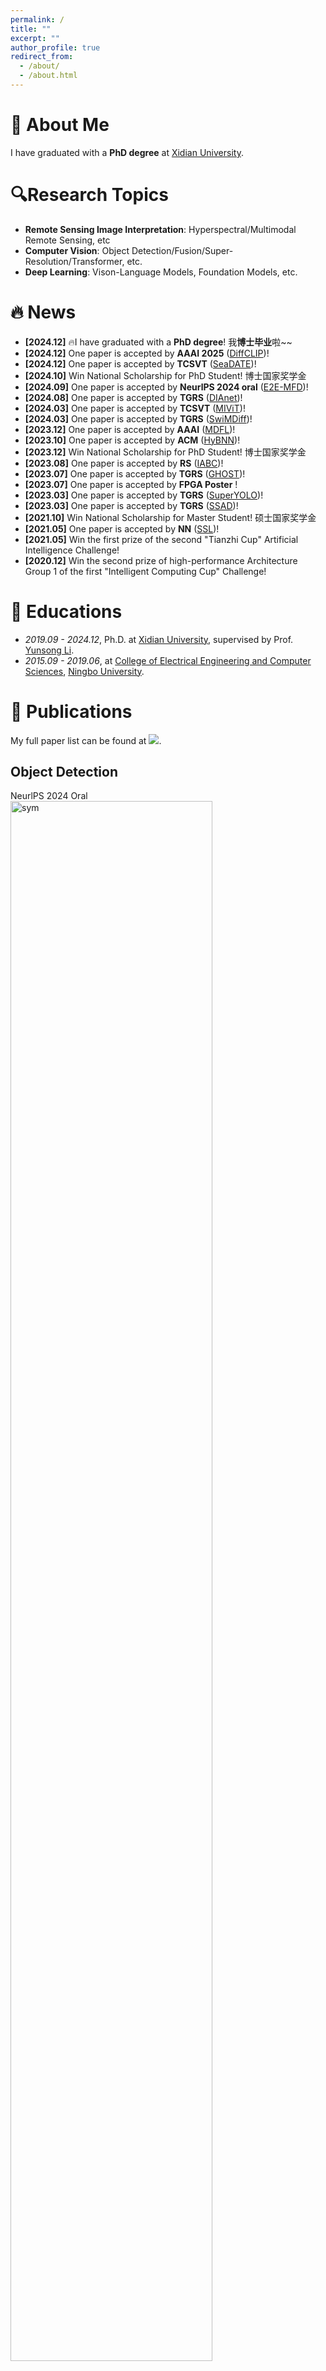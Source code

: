 ```yaml
---
permalink: /
title: ""
excerpt: ""
author_profile: true
redirect_from: 
  - /about/
  - /about.html
---
```


<span class='anchor' id='about-me'></span>

# 👋 About Me

I have graduated with a **PhD degree** at [Xidian University](https://www.xidian.edu.cn/).

# 🔍Research Topics

- **Remote Sensing Image Interpretation**: Hyperspectral/Multimodal Remote Sensing, etc
- **Computer Vision**: Object Detection/Fusion/Super-Resolution/Transformer, etc.
- **Deep Learning**: Vison-Language Models, Foundation Models, etc.


# 🔥 News
- **[2024.12]** 🔥I have graduated with a **PhD degree**! 我**博士毕业**啦~~
- **[2024.12]** One paper is accepted by **AAAI 2025** ([DiffCLIP](https://github.com/icey-zhang/DiffCLIP))!
- **[2024.12]** One paper is accepted by **TCSVT** ([SeaDATE](https://arxiv.org/abs/2410.11358))!
- **[2024.10]** Win National Scholarship for PhD Student! 博士国家奖学金
- **[2024.09]** One paper is accepted by **NeurlPS 2024 oral** ([E2E-MFD](https://arxiv.org/abs/2403.09323))!
- **[2024.08]** One paper is accepted by **TGRS** ([DIAnet](https://arxiv.org/abs/2401.03182))!
- **[2024.03]** One paper is accepted by **TCSVT** ([MIViT](https://arxiv.org/abs/2401.03179))!
- **[2024.03]** One paper is accepted by **TGRS** ([SwiMDiff](https://arxiv.org/abs/2401.05093))!
- **[2023.12]** One paper is accepted by **AAAI** ([MDFL](https://arxiv.org/abs/2311.09520))!
- **[2023.10]** One paper is accepted by **ACM** ([HyBNN](https://dl.acm.org/doi/abs/10.1145/3631610))!
- **[2023.12]** Win National Scholarship for PhD Student! 博士国家奖学金
- **[2023.08]** One paper is accepted by **RS** ([IABC](https://www.mdpi.com/2072-4292/15/17/4255))!
- **[2023.07]** One paper is accepted by **TGRS** ([GHOST](https://ieeexplore.ieee.org/abstract/document/10175627))!
- **[2023.07]** One paper is accepted by **FPGA Poster** !
- **[2023.03]** One paper is accepted by **TGRS** ([SuperYOLO](https://ieeexplore.ieee.org/abstract/document/10075555))!
- **[2023.03]** One paper is accepted by **TGRS** ([SSAD](https://ieeexplore.ieee.org/abstract/document/10081072))!
- **[2021.10]** Win National Scholarship for Master Student! 硕士国家奖学金
- **[2021.05]** One paper is accepted by **NN** ([SSL](https://www.sciencedirect.com/science/article/abs/pii/S0893608021002252))!
- **[2021.05]** Win the first prize of the second "Tianzhi Cup" Artificial Intelligence Challenge!
- **[2020.12]** Win the second prize of high-performance Architecture Group 1 of the first "Intelligent Computing Cup" Challenge!



# 📖 Educations

- *2019.09 - 2024.12*, Ph.D. at [Xidian University](https://www.xidian.edu.cn/), supervised by Prof. [Yunsong Li](https://www.xidian.edu.cn/info/1020/32072.htm). 
- *2015.09 - 2019.06*, at [College of Electrical Engineering and Computer Sciences](https://eecs.nbu.edu.cn/), [Ningbo University](https://www.nbu.edu.cn/).

# 📝 Publications 

My full paper list can be found at <a href='https://scholar.google.com.hk/citations?user=6VsVHrAAAAAJ'><img src="https://img.shields.io/endpoint?logo=Google%20Scholar&url=https%3A%2F%2Fcdn.jsdelivr.net%2Fgh%2Flikyoo%2Flikyoo.github.io@google-scholar-stats%2Fgs_data_shieldsio.json&labelColor=f6f6f6&color=9cf&style=flat&label=citations"></a>.



## Object Detection

<div class='paper-box'><div class='paper-box-image'><div><div class="badge">NeurlPS 2024 Oral</div><img src='images/E2E.png' alt="sym" width="80%"></div></div>
<div class='paper-box-text' markdown="1">


**E2E-MFD: Towards End-to-End Synchronous Multimodal Fusion Detection**
**Jiaqing Zhang**, Mingxiang Cao, Xue Yang, Weiying Xie, Jie Lei, Daixun Li, Geng Yang, Wenbo Huang, Yunsong Li


[[Paper](https://arxiv.org/abs/2403.09323)] [[BibTex](https://scholar.googleusercontent.com/scholar.bib?q=info:mDcqD25F8bQJ:scholar.google.com/&output=citation&scisdr=ClHnESqiEKv1jO6t-Tw:AFWwaeYAAAAAZ1er4Tz7Jx5yrW5qpceO4iT-2m8&scisig=AFWwaeYAAAAAZ1er4aFglCAu5Gubg1WtyWROKqA&scisf=4&ct=citation&cd=-1&hl=zh-CN)][[E2E-MFD\]](https://github.com/icey-zhang/E2E-MFD) ![img](https://img.shields.io/github/stars/icey-zhang/E2E-MFD?style=social)

</div>
</div>

<div class='paper-box'><div class='paper-box-image'><div><div class="badge">AAAI 2025</div><img src='images/DiffCLIP.png' alt="sym" width="80%"></div></div>
<div class='paper-box-text' markdown="1">


**DiffCLIP: Few-shot Language-driven Multimodal Classifier**
**Jiaqing Zhang**, Mingxiang Cao, Xue Yang, Kai Jiang, Yunsong Li

[[Paper](https://ojs.aaai.org/index.php/AAAI/article/view/34401)] 
[[DiffCLIP\]](https://github.com/icey-zhang/DiffCLIP) ![img](https://img.shields.io/github/stars/icey-zhang/DiffCLIP?style=social)

</div>
</div>

<div class='paper-box'><div class='paper-box-image'><div><div class="badge">TGRS 2023</div><img src='images/superyolo.png' alt="sym" width="80%"></div></div>
<div class='paper-box-text' markdown="1">


**SuperYOLO: Super resolution assisted object detection in multimodal remote sensing imagery**

**Jiaqing Zhang**, Jie Lei, Weiying Xie, Zhenman Fang, Yunsong Li, Qian Du

IEEE Transactions on Geoscience and Remote Sensing 61, 1-15

[[Paper](https://ieeexplore.ieee.org/abstract/document/10075555)] [[BibTex](https://scholar.googleusercontent.com/scholar.bib?q=info:tWQ1OeGnha4J:scholar.google.com/&output=citation&scisdr=ClGnnm8lEL7V2w4oxXA:AFWwaeYAAAAAZaIu3XDpxJAp25LndBaOwQSjqQo&scisig=AFWwaeYAAAAAZaIu3RUI5hk4hwV8JLqjSJcdNvE&scisf=4&ct=citation&cd=-1&hl=zh-CN)] [[SuperYOLO-Pytorch\]](https://github.com/icey-zhang/SuperYOLO) ![img](https://img.shields.io/github/stars/icey-zhang/SuperYOLO?style=social)

🏆️ <b><font color="red">ESI Highly Cited Paper</font></b> 🏆️ <b><font color="red">ESI Hot Papers</font></b>

</div>
</div>

<div class='paper-box'><div class='paper-box-image'><div><div class="badge">arxiv 2023</div><img src='images/SAR.png' alt="sym" width="80%"></div></div>
<div class='paper-box-text' markdown="1">

**SAR-Net: Multi-scale Direction-aware SAR Network via Global Information Fusion**

Mingxiang Cao, Jie Lei, Weiying Xie, **Jiaqing Zhang**, Daixun Li, Yunsong Li

[[Paper](https://arxiv.org/abs/2312.16943)] [[BibTex](https://scholar.googleusercontent.com/scholar.bib?q=info:pGmB1SJs-boJ:scholar.google.com/&output=citation&scisdr=ClGnnm8lEL7V2w43kjs:AFWwaeYAAAAAZaIxijvHwoFRj7qcXhbCaytYTyk&scisig=AFWwaeYAAAAAZaIxikDmvL-4ylM2okIlXJJbE9Y&scisf=4&ct=citation&cd=-1&hl=zh-CN)]

</div>
</div>

## Model Compression

<div class='paper-box'><div class='paper-box-image'><div><div class="badge">TGRS 2023</div><img src='images/ghost.png' alt="sym" width="80%"></div></div>
<div class='paper-box-text' markdown="1">



**Guided Hybrid Quantization for Object Detection in Remote Sensing Imagery via One-to-one Self-teaching**

**Jiaqing Zhang**, Jie Lei, Weiying Xie, Yunsong Li, Geng Yang, Xiuping Jia

IEEE Transactions on Geoscience and Remote Sensing 61, 1-15

[[Paper](https://ieeexplore.ieee.org/abstract/document/10175627)] [[BibTex](https://scholar.googleusercontent.com/scholar.bib?q=info:MIALvzg-3loJ:scholar.google.com/&output=citation&scisdr=ClGnnm8lEL7V2w43FSQ:AFWwaeYAAAAAZaIxDSRAj6hkOHQJzasC6W31s6g&scisig=AFWwaeYAAAAAZaIxDdcVaPfYafegh7fJK-3vhig&scisf=4&ct=citation&cd=-1&hl=zh-CN)] [[GHOST-Pytorch\]](https://github.com/icey-zhang/GHOST) ![img](https://img.shields.io/github/stars/icey-zhang/GHOST?style=social)

</div>
</div>

<div class='paper-box'><div class='paper-box-image'><div><div class="badge">TRETS 2023</div><img src='images/hybnn.png' alt="sym" width="80%"></div></div>
<div class='paper-box-text' markdown="1">



**HyBNN: Quantifying and Optimizing Hardware Efficiency of Binary Neural Networks**

Geng Yang, Jie Lei, Zhenman Fang, Yunsong Li, **Jiaqing Zhang**, Weiying Xie

ACM Transactions on Reconfigurable Technology and Systems

[[Paper](https://dl.acm.org/doi/abs/10.1145/3631610)] [[BibTex](https://scholar.googleusercontent.com/scholar.bib?q=info:hL53lHTOS7AJ:scholar.google.com/&output=citation&scisdr=ClGnnm8lEL7V2w41SDg:AFWwaeYAAAAAZaIzUDibgI9b46tdFbqOPFntn7c&scisig=AFWwaeYAAAAAZaIzUFzh7_Kq2uKVjRiWEYEZjbA&scisf=4&ct=citation&cd=-1&hl=zh-CN)]

</div>
</div>

## Contrastive Learning

<div class='paper-box'><div class='paper-box-image'><div><div class="badge">TGRS 2024</div><img src='images/swim.png' alt="sym" width="80%"></div></div>
<div class='paper-box-text' markdown="1">

**SwiMDiff: Scene-wide Matching Contrastive Learning with Diffusion Constraint for Remote Sensing Image**

Jiayuan Tian, Jie Lei, **Jiaqing Zhang**, Weiying Xie, Yunsong Li

[[Paper](https://arxiv.org/abs/2401.05093)] [[BibTex](https://scholar.googleusercontent.com/scholar.bib?q=info:2kL9D3YTNJ4J:scholar.google.com/&output=citation&scisdr=ClGnnm8lEL7V2w6Z8Ts:AFWwaeYAAAAAZaKf6Tuoik-K9MTGcrlFBw5S4YY&scisig=AFWwaeYAAAAAZaKf6TNyJTmVpDVNBYh3OqXpQFI&scisf=4&ct=citation&cd=-1&hl=zh-CN)]

</div>
</div>

## Cloud Segmentation

<div class='paper-box'><div class='paper-box-image'><div><div class="badge">TGRS 2024</div><img src='images/Dis.png' alt="sym" width="80%"></div></div>
<div class='paper-box-text' markdown="1">

**Distribution-aware Interactive Attention Network and Large-scale Cloud Recognition Benchmark on FY-4A Satellite Image**

**Jiaqing Zhang**, Jie Lei, Weiying Xie, Kai Jiang, Mingxiang Cao, Yunsong Li

**[**[Paper](https://arxiv.org/abs/2401.03182)**][**[BibTex](https://scholar.googleusercontent.com/scholar.bib?q=info:-sbLNCKS4BcJ:scholar.google.com/&output=citation&scisdr=ClGnnm8lEL7V2w6kQHA:AFWwaeYAAAAAZaKiWHCP8uE2zvoiegjfzlzhupM&scisig=AFWwaeYAAAAAZaKiWNSgMaPWkmDrWn-mZE7i8k4&scisf=4&ct=citation&cd=-1&hl=zh-CN)**]** [[MIViT-Pytorch\]](https://github.com/icey-zhang/MIViT) ![img](https://img.shields.io/github/stars/icey-zhang/MIViT?style=social)

</div>
</div>

## Multi-modal Remote Sensing


<div class='paper-box'><div class='paper-box-image'><div><div class="badge">TCSVT 2023</div><img src='images/mivit.png' alt="sym" width="80%"></div></div>
<div class='paper-box-text' markdown="1">

**Multimodal Informative ViT: Information Aggregation and Distribution for Hyperspectral and LiDAR Classification**

**Jiaqing Zhang**, Jie Lei, Weiying Xie, Geng Yang, Daixun Li, Yunsong Li

**[**[Paper](https://arxiv.org/abs/2401.03179)**] [**[BibTex](https://scholar.googleusercontent.com/scholar.bib?q=info:ApSJ9WFIHxIJ:scholar.google.com/&output=citation&scisdr=ClGnnm8lEL7V2w6kJBA:AFWwaeYAAAAAZaKiPBCpMPiPPhvo_g-e59WlVPo&scisig=AFWwaeYAAAAAZaKiPJz6jOsVGHGIQHbI_qxUrFg&scisf=4&ct=citation&cd=-1&hl=zh-CN)**]** [[DIAnet-Pytorch\]](https://github.com/icey-zhang/DIAnet) ![img](https://img.shields.io/github/stars/icey-zhang/DIAnet?style=social)

</div>
</div>

<div class='paper-box'><div class='paper-box-image'><div><div class="badge">AAAI 2024</div><img src='images/MDFL.png' alt="sym" width="80%"></div></div>
<div class='paper-box-text' markdown="1">

**MDFL: Multi-domain Diffusion-driven Feature Learning**

Daixun Li, Weiying Xie, **Jiaqing Zhang**, Yunsong Li

Proceedings of the AAAI Conference on Artificial Intelligence. 2024.

[[Paper](https://arxiv.org/abs/2311.09520)] [[BibTex](https://scholar.googleusercontent.com/scholar.bib?q=info:1OVArZ8pKRMJ:scholar.google.com/&output=citation&scisdr=ClGnnm8lEL7V2w40gHg:AFWwaeYAAAAAZaIymHif1bGo7etMJg9yta4qO3g&scisig=AFWwaeYAAAAAZaIymLUkiqFoGGRpexvKrlqrJDA&scisf=4&ct=citation&cd=-1&hl=zh-CN)]

</div>
</div>

<div class='paper-box'><div class='paper-box-image'><div><div class="badge">RS 2023</div><img src='images/IABC.png' alt="sym" width="80%"></div></div>
<div class='paper-box-text' markdown="1">

**Invariant Attribute-Driven Binary Bi-Branch Classification of Hyperspectral and LiDAR Images**

**Jiaqing Zhang**, Jie Lei, Weiying Xie, Daixun Li

Remote Sensing 15 (17), 4255

[[Paper](https://www.mdpi.com/2072-4292/15/17/4255)] [[BibTex](https://scholar.googleusercontent.com/scholar.bib?q=info:He5Fk4QsNBUJ:scholar.google.com/&output=citation&scisdr=ClGnnm8lEL7V2w40zHg:AFWwaeYAAAAAZaIy1HjWdCwprK9Z7631yz1IPvU&scisig=AFWwaeYAAAAAZaIy1K2XAK2hyjieMBn_IMZNtxw&scisf=4&ct=citation&cd=-1&hl=zh-CN)]

</div>
</div>

<div class='paper-box'><div class='paper-box-image'><div><div class="badge">TCSVT 2024</div><img src='images/SeaDATE.png' alt="sym" width="80%"></div></div>
<div class='paper-box-text' markdown="1">

**SeaDATE: Remedy Dual-Attention Transformer with Semantic Alignment via Contrast Learning for Multimodal Object Detection**

Shuhan Dong, Weiying Xie, Danian Yang, Yunsong Li, **Jiaqing Zhang**, Jiayuan Tian, JieLei

**[**[Paper](https://arxiv.org/abs/2410.11358)**] [**[BibTex](https://scholar.googleusercontent.com/scholar.bib?q=info:FGH-j2XbUtwJ:scholar.google.com/&output=citation&scisdr=ClHnESqiEKv1jO6sB4c:AFWwaeYAAAAAZ1eqH4eUFHt74to_PpqB4g15XlQ&scisig=AFWwaeYAAAAAZ1eqH39cX-QPJ0fZlE6bjdYWPYI&scisf=4&ct=citation&cd=-1&hl=zh-CN)**]**

</div>
</div>

## Target Detection

<div class='paper-box'><div class='paper-box-image'><div><div class="badge">TGRS 2023</div><img src='images/STP.png' alt="sym" width="80%"></div></div>
<div class='paper-box-text' markdown="1">

**A Semantic Transferred Priori for Hyperspectral Target Detection With Spatial-Spectral Association**

Jie Lei, Simin Xu, Weiying Xie, **Jiaqing Zhang**, Yunsong Li, Qian Du

IEEE Transactions on Geoscience and Remote Sensing 61, 1-14

[[Paper](https://ieeexplore.ieee.org/abstract/document/10081072)] [[BibTex](https://scholar.googleusercontent.com/scholar.bib?q=info:qClcyWrGmukJ:scholar.google.com/&output=citation&scisdr=ClGnnm8lEL7V2w436yU:AFWwaeYAAAAAZaIx8yUXI7I7wHKOujO8CvM_Ntw&scisig=AFWwaeYAAAAAZaIx8yWCtn6YAj5pJ_avHggR6ls&scisf=4&ct=citation&cd=-1&hl=zh-CN)]

</div>
</div>

<div class='paper-box'><div class='paper-box-image'><div><div class="badge">NN 2021</div><img src='images/SSL.png' alt="sym" width="80%"></div></div>
<div class='paper-box-text' markdown="1">
**Self-spectral learning with GAN based spectral-spatial target detection for hyperspectral image**

Weiying Xie, **Jiaqing Zhang**, Jie Lei, Yunsong Li, Xiuping Jia

Neural Networks, Volume 142, October 2021, Pages 375-387

[[Paper](https://www.sciencedirect.com/science/article/abs/pii/S0893608021002252)] [[BibTex](https://scholar.googleusercontent.com/scholar.bib?q=info:notAz_lJOPYJ:scholar.google.com/&output=citation&scisdr=ClGnnm8lEL7V2w42upc:AFWwaeYAAAAAZaIwopd00JDVP_OgW3qjHGQvBwg&scisig=AFWwaeYAAAAAZaIwougTAWR350iaYHOtYurUWvY&scisf=4&ct=citation&cd=-1&hl=zh-CN)] [[SSL-SSTD-Matlab&Tenserflow\]](https://github.com/icey-zhang/SSL-SSTD) ![img](https://img.shields.io/github/stars/icey-zhang/SSL-SSTD?style=social)

</div>
</div>

# 🎖 Honors and Awards
- 2024, National Scholarship for Postgraduate Student, Ministry of Education \| 研究生国家奖学金
- 2023, National Scholarship for Postgraduate Student, Ministry of Education \| 研究生国家奖学金
- 2023, Second Class Postgraduate Scholarship, Xidian University \| 西安电子科技大学二等学业奖学金
- 2022, Second Class Postgraduate Scholarship, Xidian University \| 西安电子科技大学二等学业奖学金
- 2021, National Scholarship for Postgraduate Student, Ministry of Education \| 研究生国家奖学金
- 2020, Outstanding Graduate Student, Xidian University \| 西安电子科技大学优秀研究生
- 2020, Second Class Postgraduate Scholarship, Xidian University \| 西安电子科技大学二等学业奖学金
- 2019, Outstanding Graduate Student, Xidian University \| 西安电子科技大学优秀研究生
- 2019, First Class Postgraduate Scholarship, Xidian University \| 西安电子科技大学一等学业奖学金

# 💻 Reviewer

- Annual Conference on Neural Information Processing Systems (NeurIPS)
- International Conference on Machine Learning (ICML)
- IEEE Conference on Computer Vision and Pattern Recognition (CVPR)
- IEEE Transactions on Pattern Analysis and Machine Intelligence (TPAMI)
- IEEE Transactions on Neural Networks and Learning Systems (TNNLS)
- Pattern Recognition (PR)
- IEEE Transactions on Geoscience and Remote Sensing (TGRS)


# 💬 Contests
-   Won the championship of the second "Tianzhi Cup" Artificial Intelligence Challenge. "Cloud-based intelligence based on satellite remote sensing data" and received a grant of 1 million RMB. Weiying Xie, Jie Lie, **Jiaqing Zhang**, Kai Jiang, Peisen Li. \| 获得第二届“天智杯”人工智能挑战赛冠军。“基于卫星遥感数据的云智能别”。获资助100万元。谢卫莹、雷杰、**张佳青**、蒋恺、李沛森。

-   Rocky team composed of Xidian University won the second prize of high-performance Architecture Group 1 of the first "Intelligent Computing Cup" "Strong Core Health Soul · Cast base Intelligence" Intelligent Computing Foundation Platform Challenge in 2020. \| 西安电子科技大学组成的Rocky队荣获2020年第一届“智算杯”“强芯健魂·铸基智能”智能计算基础平台挑战赛高性能体系结构1组二等奖。

- Champion of Baidu Paddle Paper Reinvention Challenge, completed the construction of paper Joint Face Detection and Alignment using Multi-task Cascaded Convolutional Networks at paddle framework.[[Code](https://github.com/icey-zhang/MTCNN_paddle)]

- Champion of Baidu Paddle Paper Reinvention Challenge, completed the construction of paper SinGAN: Learning a Generative Model from a Single Natural Image at paddle framework.[[Code](https://github.com/icey-zhang/paddle_SinGAN)]

- The second award of AIINNOVATION AND APPLICATION COMPETITION (AIAC). [[Slide](./files/AIAC-slide.pdf)][[Code](https://github.com/icey-zhang/ClassSR_paddle)]

<script type="text/javascript" src="//rf.revolvermaps.com/0/0/8.js?i=54ythaxgje5&amp;m=0&amp;c=ff0000&amp;cr1=ffffff&amp;f=arial&amp;l=33" async="async"></script>

# My life
my lovely boyfriend [Shuguang](https://shuguang-52.github.io)
![image](https://github.com/user-attachments/assets/87434827-53df-432b-bd47-227e8e3905d4)


